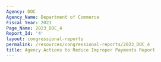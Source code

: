 ```yaml
---
Agency: DOC
Agency_Name: Department of Commerce
Fiscal_Year: 2023
Page_Name: 2023_DOC_4
Report_Id: '4'
layout: congressional-reports
permalink: /resources/congressional-reports/2023_DOC_4
title: Agency Actions to Reduce Improper Payments Report
---
```

